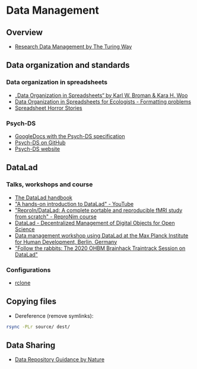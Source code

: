 # Data Management

## Overview

- [Research Data Management by The Turing Way](https://the-turing-way.netlify.app/reproducible-research/rdm.html)


## Data organization and standards

### Data organization in spreadsheets

- [„Data Organization in Spreadsheets“ by Karl W. Broman & Kara H. Woo](https://www.tandfonline.com/doi/full/10.1080/00031305.2017.1375989)
- [Data Organization in Spreadsheets for Ecologists - Formatting problems](https://datacarpentry.org/spreadsheet-ecology-lesson/02-common-mistakes/)
- [Spreadsheet Horror Stories](http://www.eusprig.org/horror-stories.htm)


### Psych-DS
- [GoogleDocs with the Psych-DS specification](https://docs.google.com/document/d/1u8o5jnWk0Iqp_J06PTu5NjBfVsdoPbBhstht6W0fFp0/edit#)
- [Psych-DS on GitHub](https://github.com/psych-ds)
- [Psych-DS website](https://psych-ds.github.io/)

## DataLad

### Talks, workshops and course

- [The DataLad handbook](http://handbook.datalad.org/en/latest/)
- ["A hands-on introduction to DataLad" - YouTube](https://www.youtube.com/watch?v=_I3JFhJJtW0&feature=emb_logo)
- ["ReproIn/DataLad: A complete portable and reproducible fMRI study from scratch" - ReproNim course](http://www.repronim.org/ohbm2018-training/03-01-reproin/)
- [DataLad - Decentralized Management of Digital Objects for Open Science](https://www.youtube.com/watch?v=pIGFS8XDjco)
- [Data management workshop using DataLad at the Max Planck Institute for Human Development, Berlin, Germany](https://adswa.github.io/mpi-datamanagement-ws/)
- ["Follow the rabbits: The 2020 OHBM Brainhack Traintrack Session on DataLad"](https://www.youtube.com/watch?v=L5A0MXqFrOY)

### Configurations

- [rclone](https://rclone.org/)


## Copying files

- Dereference (remove symlinks):

```bash
rsync -PLr source/ dest/
```

## Data Sharing

- [Data Repository Guidance by Nature](https://www.nature.com/sdata/policies/repositories)
